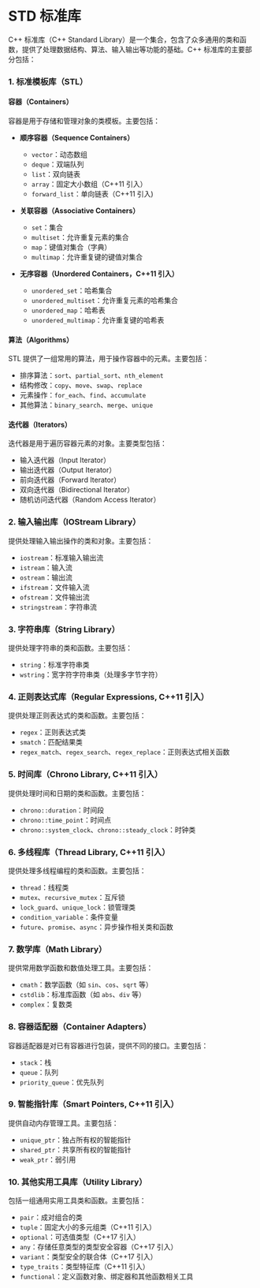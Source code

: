 # STD 标准库

C++ 标准库（C++ Standard Library）是一个集合，包含了众多通用的类和函数，提供了处理数据结构、算法、输入输出等功能的基础。C++ 标准库的主要部分包括：

### 1. 标准模板库（STL）

#### 容器（Containers）

容器是用于存储和管理对象的类模板。主要包括：

- **顺序容器（Sequence Containers）**
  - `vector`：动态数组
  - `deque`：双端队列
  - `list`：双向链表
  - `array`：固定大小数组（C++11 引入）
  - `forward_list`：单向链表（C++11 引入)

- **关联容器（Associative Containers）**
  - `set`：集合
  - `multiset`：允许重复元素的集合
  - `map`：键值对集合（字典）
  - `multimap`：允许重复键的键值对集合

- **无序容器（Unordered Containers，C++11 引入）**
  - `unordered_set`：哈希集合
  - `unordered_multiset`：允许重复元素的哈希集合
  - `unordered_map`：哈希表
  - `unordered_multimap`：允许重复键的哈希表

#### 算法（Algorithms）

STL 提供了一组常用的算法，用于操作容器中的元素。主要包括：

- 排序算法：`sort`、`partial_sort`、`nth_element`
- 结构修改：`copy`、`move`、`swap`、`replace`
- 元素操作：`for_each`、`find`、`accumulate`
- 其他算法：`binary_search`、`merge`、`unique`

#### 迭代器（Iterators）

迭代器是用于遍历容器元素的对象。主要类型包括：

- 输入迭代器（Input Iterator）
- 输出迭代器（Output Iterator）
- 前向迭代器（Forward Iterator）
- 双向迭代器（Bidirectional Iterator）
- 随机访问迭代器（Random Access Iterator）

### 2. 输入输出库（IOStream Library）

提供处理输入输出操作的类和对象。主要包括：

- `iostream`：标准输入输出流
- `istream`：输入流
- `ostream`：输出流
- `ifstream`：文件输入流
- `ofstream`：文件输出流
- `stringstream`：字符串流

### 3. 字符串库（String Library）

提供处理字符串的类和函数。主要包括：

- `string`：标准字符串类
- `wstring`：宽字符字符串类（处理多字节字符）

### 4. 正则表达式库（Regular Expressions, C++11 引入）

提供处理正则表达式的类和函数。主要包括：

- `regex`：正则表达式类
- `smatch`：匹配结果类
- `regex_match`、`regex_search`、`regex_replace`：正则表达式相关函数

### 5. 时间库（Chrono Library, C++11 引入）

提供处理时间和日期的类和函数。主要包括：

- `chrono::duration`：时间段
- `chrono::time_point`：时间点
- `chrono::system_clock`、`chrono::steady_clock`：时钟类

### 6. 多线程库（Thread Library, C++11 引入）

提供处理多线程编程的类和函数。主要包括：

- `thread`：线程类
- `mutex`、`recursive_mutex`：互斥锁
- `lock_guard`、`unique_lock`：锁管理类
- `condition_variable`：条件变量
- `future`、`promise`、`async`：异步操作相关类和函数

### 7. 数学库（Math Library）

提供常用数学函数和数值处理工具。主要包括：

- `cmath`：数学函数（如 `sin`、`cos`、`sqrt` 等）
- `cstdlib`：标准库函数（如 `abs`、`div` 等）
- `complex`：复数类

### 8. 容器适配器（Container Adapters）

容器适配器是对已有容器进行包装，提供不同的接口。主要包括：

- `stack`：栈
- `queue`：队列
- `priority_queue`：优先队列

### 9. 智能指针库（Smart Pointers, C++11 引入）

提供自动内存管理工具。主要包括：

- `unique_ptr`：独占所有权的智能指针
- `shared_ptr`：共享所有权的智能指针
- `weak_ptr`：弱引用

### 10. 其他实用工具库（Utility Library）

包括一组通用实用工具类和函数。主要包括：

- `pair`：成对组合的类
- `tuple`：固定大小的多元组类（C++11 引入）
- `optional`：可选值类型（C++17 引入）
- `any`：存储任意类型的类型安全容器（C++17 引入）
- `variant`：类型安全的联合体（C++17 引入）
- `type_traits`：类型特征库（C++11 引入）
- `functional`：定义函数对象、绑定器和其他函数相关工具
